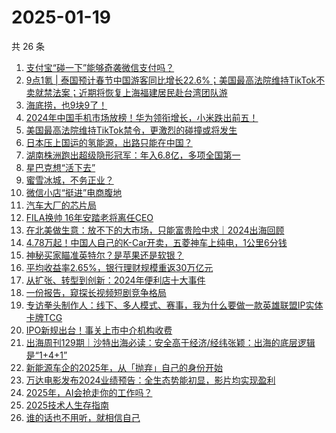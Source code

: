 # 2025-01-19

共 26 条

<!-- BEGIN 36KR -->
<!-- 最后更新时间 2025-01-19 07:13:02 +0800 -->
1. [支付宝“碰一下”能够奇袭微信支付吗？](https://36kr.com/p/3115349943553544)
1. [9点1氪 | 泰国预计春节中国游客同比增长22.6%；美国最高法院维持TikTok不卖就禁法案；近期将恢复上海福建居民赴台湾团队游](https://36kr.com/p/3127034115577864)
1. [海底捞，也9块9了！](https://36kr.com/p/3126811223513093)
1. [2024年中国手机市场放榜！华为领衔增长，小米跌出前五！](https://36kr.com/p/3127018172743433)
1. [美国最高法院维持TikTok禁令，更激烈的碰撞或将发生](https://36kr.com/p/3127432198946311)
1. [日本压上国运的氢能源，出路只能在中国？](https://36kr.com/p/3126771439606025)
1. [湖南株洲跑出超级隐形冠军：年入6.8亿，多项全国第一](https://36kr.com/p/3126811507693570)
1. [星巴克想“活下去”](https://36kr.com/p/3126761862519046)
1. [蜜雪冰城，不务正业？](https://36kr.com/p/3127005671889155)
1. [微信小店“挺进”电商腹地](https://36kr.com/p/3126912261036288)
1. [汽车大厂的芯片局](https://36kr.com/p/3127592631638280)
1. [FILA换帅 16年安踏老将离任CEO](https://36kr.com/p/3126906609899523)
1. [在北美做生意：放不下的大市场，只能富贵险中求｜2024出海回顾](https://36kr.com/p/3127610975426823)
1. [4.78万起！中国人自己的K-Car开卖，五菱神车上纯电，1公里6分钱](https://36kr.com/p/3126808349382663)
1. [神秘买家瞄准英特尔？是苹果还是软银？](https://36kr.com/p/3127574598024708)
1. [平均收益率2.65%，银行理财规模重返30万亿元](https://36kr.com/p/3126886893476097)
1. [从扩张、转型到创新：2024年便利店十大事件](https://36kr.com/p/3127637211420677)
1. [一份报告，窥探长视频短剧竞争格局](https://36kr.com/p/3126890462435592)
1. [专访拳头制作人：线下、多人模式、赛事，我为什么要做一款英雄联盟IP实体卡牌TCG](https://36kr.com/p/3126864521041924)
1. [IPO新规出台！事关上市中介机构收费](https://36kr.com/p/3126817760198151)
1. [出海周刊129期｜沙特出海必读：安全高于经济/经纬张颖：出海的底层逻辑是“1+4+1”](https://36kr.com/p/3126589632387076)
1. [新能源车企的2025年，从「抛弃」自己的身份开始](https://36kr.com/p/3126927727695881)
1. [万达电影发布2024业绩预告：全生态势能初显，影片均实现盈利](https://36kr.com/p/3128360555763721)
1. [2025年，AI会抢走你的工作吗？](https://36kr.com/p/3108595036966659)
1. [2025技术人生存指南](https://36kr.com/p/3105259345612551)
1. [谁的话也不用听，就相信自己](https://36kr.com/p/3126771702782208)
<!-- END 36KR -->